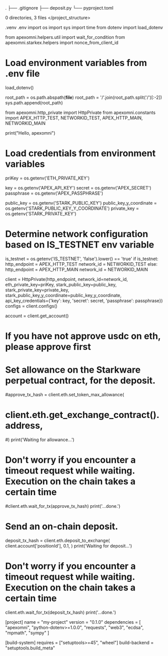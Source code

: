 <codebase>
<project_structure>
.
├── .gitignore
├── deposit.py
└── pyproject.toml

0 directories, 3 files
</project_structure>

<file src=".gitignore">
.venv
.env

</file>

<file src="deposit.py">
import os
import sys
import time
from dotenv import load_dotenv

from apexomni.helpers.util import wait_for_condition
from apexomni.starkex.helpers import nonce_from_client_id

# Load environment variables from .env file
load_dotenv()

root_path = os.path.abspath(__file__)
root_path = '/'.join(root_path.split('/')[:-2])
sys.path.append(root_path)

from apexomni.http_private import HttpPrivate
from apexomni.constants import APEX_HTTP_TEST, NETWORKID_TEST, APEX_HTTP_MAIN, NETWORKID_MAIN

print("Hello, apexomni")

# Load credentials from environment variables
priKey = os.getenv('ETH_PRIVATE_KEY')

key = os.getenv('APEX_API_KEY')
secret = os.getenv('APEX_SECRET')
passphrase = os.getenv('APEX_PASSPHRASE')

public_key = os.getenv('STARK_PUBLIC_KEY')
public_key_y_coordinate = os.getenv('STARK_PUBLIC_KEY_Y_COORDINATE')
private_key = os.getenv('STARK_PRIVATE_KEY')

# Determine network configuration based on IS_TESTNET env variable
is_testnet = os.getenv('IS_TESTNET', 'false').lower() == 'true'
if is_testnet:
    http_endpoint = APEX_HTTP_TEST
    network_id = NETWORKID_TEST
else:
    http_endpoint = APEX_HTTP_MAIN
    network_id = NETWORKID_MAIN

client = HttpPrivate(http_endpoint, network_id=network_id, eth_private_key=priKey,
                     stark_public_key=public_key,
                     stark_private_key=private_key,
                     stark_public_key_y_coordinate=public_key_y_coordinate,
                     api_key_credentials={'key': key, 'secret': secret, 'passphrase': passphrase})
configs = client.configs()

account = client.get_account()

# If you have not approve usdc on eth, please approve first
# Set allowance on the Starkware perpetual contract, for the deposit.
#approve_tx_hash = client.eth.set_token_max_allowance(
#    client.eth.get_exchange_contract().address,
#)
print('Waiting for allowance...')
# Don't worry if you encounter a timeout request while waiting. Execution on the chain takes a certain time
#client.eth.wait_for_tx(approve_tx_hash)
print('...done.')

# Send an on-chain deposit.
deposit_tx_hash = client.eth.deposit_to_exchange(
    client.account['positionId'],
    0.1,
)
print('Waiting for deposit...')
# Don't worry if you encounter a timeout request while waiting. Execution on the chain takes a certain time

client.eth.wait_for_tx(deposit_tx_hash)
print('...done.')
</file>

<file src="pyproject.toml">
[project]
name = "my-project"
version = "0.1.0"
dependencies = [
    "apexomni",
    "python-dotenv>=1.0.0",
    "requests",
    "web3",
    "ecdsa",
    "mpmath",
    "sympy"
]

[build-system]
requires = ["setuptools>=45", "wheel"]
build-backend = "setuptools.build_meta"
</file>

</codebase>

